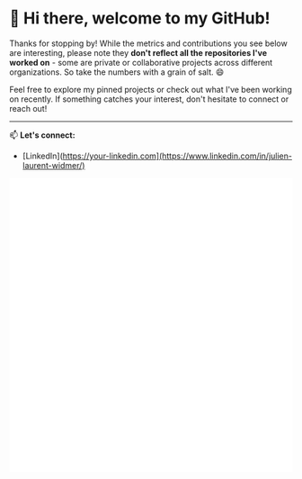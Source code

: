 # 👋 Hi there, welcome to my GitHub!

Thanks for stopping by!
While the metrics and contributions you see below are interesting, please note they **don't reflect all the repositories I've worked on** - some are private or collaborative projects across different organizations. So take the numbers with a grain of salt. 😄

Feel free to explore my pinned projects or check out what I've been working on recently. If something catches your interest, don't hesitate to connect or reach out!

---

📫 **Let's connect:**  
- [LinkedIn](https://your-linkedin.com](https://www.linkedin.com/in/julien-laurent-widmer/) 

![My Languages](./github-metrics.svg)




<!--
**TrueJu/TrueJu** is a ✨ _special_ ✨ repository because its `README.md` (this file) appears on your GitHub profile.

Here are some ideas to get you started:

- 🔭 I’m currently working on ...
- 🌱 I’m currently learning ...
- 👯 I’m looking to collaborate on ...
- 🤔 I’m looking for help with ...
- 💬 Ask me about ...
- 📫 How to reach me: ...
- 😄 Pronouns: ...
- ⚡ Fun fact: ...
-->
